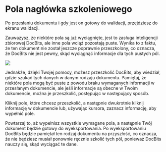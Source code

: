 # Pola nagłówka szkoleniowego

Po przesłaniu dokumentu i gdy jest on gotowy do walidacji, przejdziesz do ekranu walidacji.

Zauważysz, że niektóre pola są już wyciągnięte, jest to zasługa inteligencji zbiorowej DocBits, ale inne pola wciąż pozostają puste. Wynika to z faktu, że ten dokument nie został jeszcze poprawnie przeszkolony, co oznacza, że DocBits nie jest pewny, skąd wyciągnąć informacje dla tych pustych pól.

&#x20;![](https://lh7-us.googleusercontent.com/4xwqOa-brYegZ-5GiX0CCXbZ3KpHK0DqafFukBiCHVodWKzIOpQ8zg6J\_QoEUddQQDwq7loGEBlN87kuXZph3\_tmX8kzqMd5pFy9deUQvEfY7zxXWULbMn\_SKas9K1Wb3R6-FX0dm3BToyWNYOv4WE4)

Jednakże, dzięki Twojej pomocy, możesz przeszkolić DocBits, aby wiedział, gdzie szukać tych danych w danym rodzaju dokumentu. Pamiętaj, że niektóre pola mogą być puste z powodu braku wymaganych informacji w przesłanym dokumencie, ale jeśli informacje są obecne w Twoim dokumencie, można je przeszkolić, postępując w następujący sposób.

Kliknij pole, które chcesz przeszkolić, a następnie dwukrotnie kliknij informację w dokumencie lub, używając kursora, zaznacz informację, aby wypełnić pole.

Powtarzaj to, aż wypełnisz wszystkie wymagane pola, a następnie Twój dokument będzie gotowy do wyeksportowania. Po wyeksportowaniu DocBits będzie pamiętał ten rodzaj dokumentu na przyszłość, co oznacza, że nie będziesz musiał ponownie ręcznie szkolić tych pól, ponieważ DocBits nauczy się, skąd wyciągać te dane.
